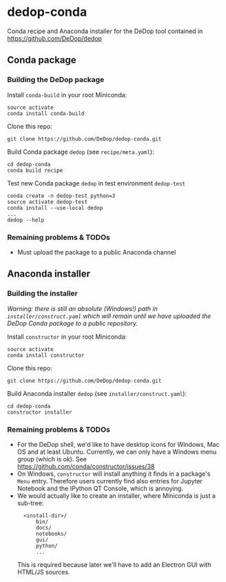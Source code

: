 # dedop-conda

Conda recipe and Anaconda installer for the DeDop tool contained in https://github.com/DeDop/dedop

## Conda package

### Building the DeDop package

Install `conda-build` in your root Miniconda:

    source activate
    conda install conda-build
    
Clone this repo:
    
    git clone https://github.com/DeDop/dedop-conda.git
    
Build Conda package `dedop` (see `recipe/meta.yaml`):
    
    cd dedop-conda
    conda build recipe
     
     
Test new Conda package `dedop` in test environment `dedop-test`
     
    conda create -n dedop-test python=3
    source activate dedop-test
    conda install --use-local dedop
    ...
    dedop --help

### Remaining problems & TODOs

* Must upload the package to a public Anaconda channel

## Anaconda installer

### Building the installer

*Warning: there is still an absolute (Windows!) path in `installer/construct.yaml` which will remain
until we have uploaded the DeDop Conda package to a public repository.*

Install `constructor` in your root Miniconda:

    source activate
    conda install constructor

Clone this repo:

    git clone https://github.com/DeDop/dedop-conda.git

Build Anaconda installer `dedop` (see `installer/construct.yaml`):

    cd dedop-conda
    constructor installer

### Remaining problems & TODOs

* For the DeDop shell, we'd like to have desktop icons for Windows, Mac OS and at least Ubuntu.
  Currently, we can only have a Windows menu group (which is ok).
  See https://github.com/conda/constructor/issues/38
* On Windows, `constructor` will install anything it finds in a package's `Menu` entry.
  Therefore users currently find also entries for Jupyter Notebook and the IPython QT Console, 
  which is annoying.
* We would actually like to create an installer, where Miniconda is just a sub-tree:
  ```
    <install-dir>/
        bin/
        docs/
        notebooks/
        gui/
        python/
        ...
  ```
  This is required because later we'll have to add an Electron GUI with HTML/JS sources.
  

